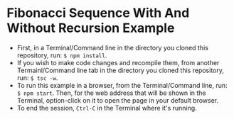 # Fibonacci Sequence With And Without Recursion Example

* First, in a Terminal/Command line in the directory you cloned this repository, run: `$ npm install`.
* If you wish to make code changes and recompile them, from another Termainl/Command line tab in the directory you cloned this repository, run: `$ tsc -w`.
* To run this example in a browser, from the Terminal/Command line, run: `$ npm start`. Then, for the web address that will be shown in the Terminal, option-click on it to open the page in your default browser.
* To end the session, `Ctrl-C` in the Terminal where it's running.
